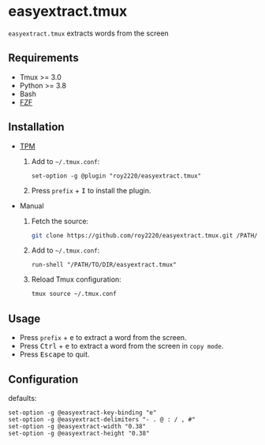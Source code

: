 # easyextract.tmux

`easyextract.tmux` extracts words from the screen

## Requirements

- Tmux >= 3.0
- Python >= 3.8
- Bash
- [FZF](https://github.com/junegunn/fzf)

## Installation

- [TPM](https://github.com/tmux-plugins/tpm)

  1. Add to `~/.tmux.conf`:

     ```tmux
     set-option -g @plugin "roy2220/easyextract.tmux"
     ```

  2. Press `prefix` + <kbd>I</kbd> to install the plugin.

- Manual

  1. Fetch the source:

     ```sh
     git clone https://github.com/roy2220/easyextract.tmux.git /PATH/TO/DIR
     ```

  2. Add to `~/.tmux.conf`:

     ```tmux
     run-shell "/PATH/TO/DIR/easyextract.tmux"
     ```

  3. Reload Tmux configuration:

     ```sh
     tmux source ~/.tmux.conf
     ```

## Usage

- Press `prefix` + <kbd>e</kbd> to extract a word from the screen.
- Press <kbd>Ctrl</kbd> + <kbd>e</kbd> to extract a word from the screen in `copy mode`.
- Press <kbd>Escape</kbd> to quit.

## Configuration

defaults:

```tmux
set-option -g @easyextract-key-binding "e"
set-option -g @easyextract-delimiters "- . @ : / , #"
set-option -g @easyextract-width "0.38"
set-option -g @easyextract-height "0.38"
```
